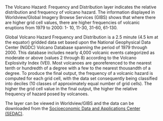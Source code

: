 The Volcano Hazard: Frequency and Distribution layer indicates the relative distribution and frequency of volcano hazard. The information displayed in Worldview/Global Imagery Browse Services (GIBS) shows that where there are higher grid cell values, there are higher frequencies of  volcanic eruptions from 1979 to 2000: 1- 10, 11-30, 31-60, 61-130.

Global Volcano Hazard Frequency and Distribution is a 2.5 minute (4.5 km at the equator) gridded data set based upon the National Geophysical Data Center (NGDC) Volcano Database spanning the period of 1979 through 2000. This database includes nearly 4,000 volcanic events categorized as moderate or above (values 2 through 8) according to the Volcano Explosivity Index (VEI). Most volcanoes are georeferenced to the nearest tenth or hundredth of a degree with a few to the nearest thousandth of a degree. To produce the final output, the frequency of a volcanic hazard is computed for each grid cell, with the data set consequently being classified into deciles (10 classes of approximately equal number of grid cells). The higher the grid cell value in the final output, the higher the relative frequency of hazard posed by volcanoes.

The layer can be viewed in Worldview/GIBS and the data can be downloaded from the [Socioeconomic Data and Applications Center (SEDAC)](http://sedac.ciesin.columbia.edu/data/set/ndh-volcano-hazard-frequency-distribution).
